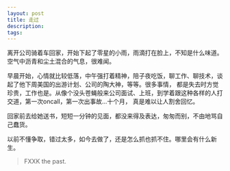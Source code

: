 ```yaml
---
layout: post
title: 走过
description: 
tags:
---
```


离开公司骑着车回家，开始下起了零星的小雨，雨滴打在脸上，不知是什么味道。空气中沥青和尘土混合的气息，很难闻。

早晨开始，心情就比较低落，中午强打着精神，陪子夜吃饭，聊工作、聊技术，谈起了他下周美国的出游计划、公司的陶大神，等等。很多事情，
都是失去时方觉珍贵，工作也是。从像个没头苍蝇般来公司面试、上班，到学着跟这种各样的人打交道，第一次oncall，第一次出事故...十个月，
真是难以让人割舍回忆。

回家前去给她送书，短短一分钟的见面，都没来得及表达，匆匆而别，不由地骂自己蠢货。

以前不懂争取，错过太多，如今去做了，还是怎么抓也抓不住。哪里会有什么新生。

> FXXK the past.
